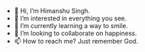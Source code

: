 - 👋 Hi, I’m Himanshu Singh.
- 👀 I’m interested in everything you see.
- 🌱 I’m currently learning a way to smile.
- 💞️ I’m looking to collaborate on happiness.
- 📫 How to reach me? Just remember God.

<!---
Himanshu1808/Himanshu1808 is a ✨ special ✨ repository because its `README.md` (this file) appears on your GitHub profile.
You can click the Preview link to take a look at your changes.
--->
